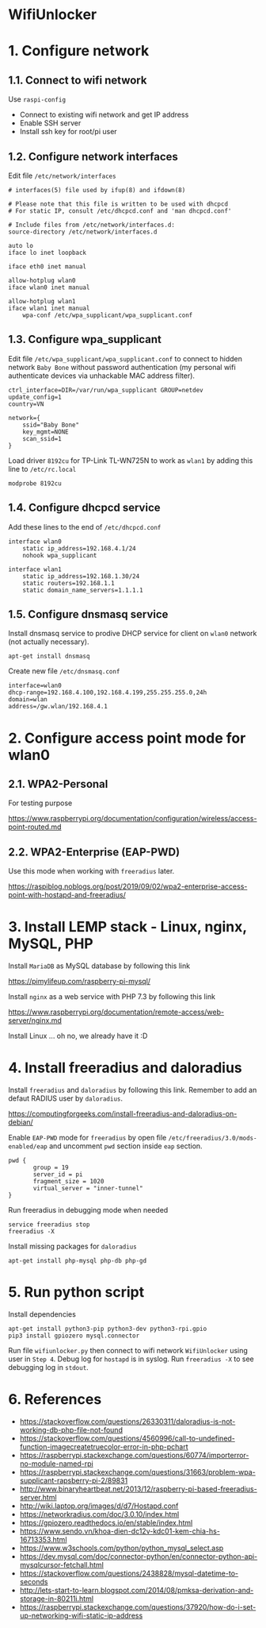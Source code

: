 # WifiUnlocker

# 1. Configure network

## 1.1. Connect to wifi network

Use `raspi-config`

- Connect to existing wifi network and get IP address
- Enable SSH server
- Install ssh key for root/pi user

## 1.2. Configure network interfaces

Edit file `/etc/network/interfaces`

```
# interfaces(5) file used by ifup(8) and ifdown(8)

# Please note that this file is written to be used with dhcpcd
# For static IP, consult /etc/dhcpcd.conf and 'man dhcpcd.conf'

# Include files from /etc/network/interfaces.d:
source-directory /etc/network/interfaces.d

auto lo
iface lo inet loopback

iface eth0 inet manual

allow-hotplug wlan0
iface wlan0 inet manual

allow-hotplug wlan1
iface wlan1 inet manual
    wpa-conf /etc/wpa_supplicant/wpa_supplicant.conf
```

## 1.3. Configure wpa_supplicant

Edit file `/etc/wpa_supplicant/wpa_supplicant.conf` to connect to hidden network `Baby Bone` without password authentication (my personal wifi authenticate devices via unhackable MAC address filter).

```
ctrl_interface=DIR=/var/run/wpa_supplicant GROUP=netdev
update_config=1
country=VN

network={
	ssid="Baby Bone"
	key_mgmt=NONE
	scan_ssid=1
}
```

Load driver `8192cu` for TP-Link TL-WN725N to work as `wlan1` by adding this line to `/etc/rc.local`

```
modprobe 8192cu
```

## 1.4. Configure dhcpcd service

Add these lines to the end of `/etc/dhcpcd.conf`

```
interface wlan0
    static ip_address=192.168.4.1/24
    nohook wpa_supplicant

interface wlan1
    static ip_address=192.168.1.30/24
    static routers=192.168.1.1
    static domain_name_servers=1.1.1.1
```

## 1.5. Configure dnsmasq service

Install dnsmasq service to prodive DHCP service for client on `wlan0` network (not actually necessary).

```
apt-get install dnsmasq
```

Create new file `/etc/dnsmasq.conf`

```
interface=wlan0
dhcp-range=192.168.4.100,192.168.4.199,255.255.255.0,24h
domain=wlan
address=/gw.wlan/192.168.4.1
```

# 2. Configure access point mode for wlan0

## 2.1. WPA2-Personal

For testing purpose

https://www.raspberrypi.org/documentation/configuration/wireless/access-point-routed.md

## 2.2. WPA2-Enterprise (EAP-PWD)

Use this mode when working with `freeradius` later.

https://raspiblog.noblogs.org/post/2019/09/02/wpa2-enterprise-access-point-with-hostapd-and-freeradius/

# 3. Install LEMP stack - Linux, nginx, MySQL, PHP

Install `MariaDB` as MySQL database by following this link

https://pimylifeup.com/raspberry-pi-mysql/

Install `nginx` as a web service with PHP 7.3 by following this link

https://www.raspberrypi.org/documentation/remote-access/web-server/nginx.md

Install Linux ... oh no, we already have it :D

# 4. Install freeradius and daloradius

Install `freeradius` and `daloradius` by following this link. Remember to add an defaut RADIUS user by `daloradius`.

https://computingforgeeks.com/install-freeradius-and-daloradius-on-debian/

Enable `EAP-PWD` mode for `freeradius` by open file `/etc/freeradius/3.0/mods-enabled/eap` and uncomment `pwd` section inside `eap` section.

```
pwd {
       group = 19
       server_id = pi
       fragment_size = 1020
       virtual_server = "inner-tunnel"
}
```

Run freeradius in debugging mode when needed

```
service freeradius stop
freeradius -X
```

Install missing packages for `daloradius`

```
apt-get install php-mysql php-db php-gd
```


# 5. Run python script

Install dependencies

```
apt-get install python3-pip python3-dev python3-rpi.gpio
pip3 install gpiozero mysql.connector
```

Run file `wifiunlocker.py` then connect to wifi network `WifiUnlocker` using user in `Step 4`. Debug log for `hostapd` is in syslog. Run `freeradius -X` to see debugging log in `stdout`.


# 6. References

- https://stackoverflow.com/questions/26330311/daloradius-is-not-working-db-php-file-not-found
- https://stackoverflow.com/questions/4560996/call-to-undefined-function-imagecreatetruecolor-error-in-php-pchart
- https://raspberrypi.stackexchange.com/questions/60774/importerror-no-module-named-rpi
- https://raspberrypi.stackexchange.com/questions/31663/problem-wpa-supplicant-rapsberry-pi-2/89831
- http://www.binaryheartbeat.net/2013/12/raspberry-pi-based-freeradius-server.html
- http://wiki.laptop.org/images/d/d7/Hostapd.conf
- https://networkradius.com/doc/3.0.10/index.html
- https://gpiozero.readthedocs.io/en/stable/index.html
- https://www.sendo.vn/khoa-dien-dc12v-kdc01-kem-chia-hs-16713353.html
- https://www.w3schools.com/python/python_mysql_select.asp
- https://dev.mysql.com/doc/connector-python/en/connector-python-api-mysqlcursor-fetchall.html
- https://stackoverflow.com/questions/2438828/mysql-datetime-to-seconds
- http://lets-start-to-learn.blogspot.com/2014/08/pmksa-derivation-and-storage-in-80211i.html
- https://raspberrypi.stackexchange.com/questions/37920/how-do-i-set-up-networking-wifi-static-ip-address
